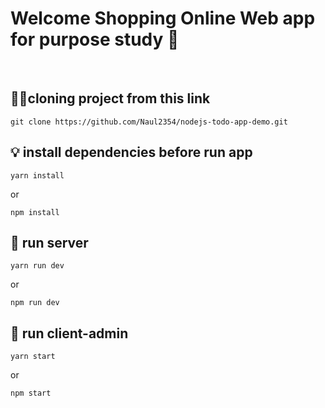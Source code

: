 # Welcome Shopping Online Web app for purpose study 👋
<br>

## 🐧🐧cloning project from this link 

```
git clone https://github.com/Naul2354/nodejs-todo-app-demo.git
```

## 💡 install dependencies before run app

```
yarn install
```

<p>or</p>

```
npm install
```

## 🔎 run server

```
yarn run dev
```

<p>or</p>

```
npm run dev
```
## 🔎 run client-admin

```
yarn start
```

<p>or</p>

```
npm start
```

<!-- ## 🖥️ open this app at your browser

```
http://localhost:8089
``` -->
